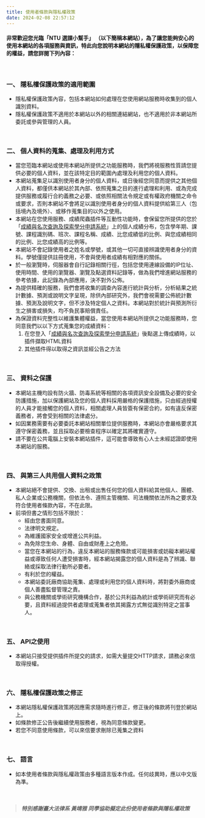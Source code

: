 ```yaml
---
title: 使用者條款與隱私權政策
date: 2024-02-08 22:57:12
---
```


#### 非常歡迎您光臨「NTU 選課小幫手」 （以下簡稱本網站），為了讓您能夠安心的使用本網站的各項服務與資訊，特此向您說明本網站的隱私權保護政策，以保障您的權益，請您詳閱下列內容：

<br/>

### **一、 隱私權保護政策的適用範圍**
- 隱私權保護政策內容，包括本網站如何處理在您使用網站服務時收集到的個人識別資料。
- 隱私權保護政策不適用於本網站以外的相關連結網站，也不適用於非本網站所委託或參與管理的人員。

<br/>

### **二、 個人資料的蒐集、處理及利用方式**

- 當您蒞臨本網站或使用本網站所提供之功能服務時，我們將視服務性質請您提供必要的個人資料，並在該特定目的範圍內處理及利用您的個人資料。
- 本網站蒐集足以識別使用者身分的個人資料，或日後經您同意而提供之其他個人資料，都僅供本網站於其內部、依照蒐集之目的進行處理和利用、或為完成提供服務或履行合約義務之必要、或依照相關法令規定或有權政府機關之命令或要求，否則本網站不會將足以識別使用者身分的個人資料提供給第三人（包括境內及境外）、或移作蒐集目的以外之使用。
- 本網站在您使用服務、成績爬蟲插件等互動性功能時，會保留您所提供的您於「[成績與名次查詢及探索學分申請系統](https://if190.aca.ntu.edu.tw/graderanking/index)」上的個人成績分布，包含學年期、課號、課程識別碼、班次、課程名稱、成績、比您成績低的比例、與您成績相同的比例、比您成績高的比例等。
- 本網站不會記錄使用者之姓名或學號，或其他一切可直接辨識使用者身分的資料。學號僅提供註冊使用，不會與使用者成績有相對應的關係。
- 於一般瀏覽時，伺服器會自行記錄相關行徑，包括您使用連線設備的IP位址、使用時間、使用的瀏覽器、瀏覽及點選資料記錄等，做為我們增進網站服務的參考依據，此記錄為內部應用，決不對外公佈。
- 為提供精確的服務，我們會將收集的調查內容進行統計與分析，分析結果之統計數據、預測或說明文字呈現，除供內部研究外，我們會視需要公佈統計數據、預測及說明文字，但不涉及特定個人之資料。本網站對於統計與預測所衍生之損害或損失，均不負民事賠償責任。
- 為保證資料完整性以維護集體權益，當您使用本網站所提供之功能服務時，您同意我們以以下方式蒐集您的成績資料：
    1. 在您登入「[成績與名次查詢及探索學分申請系統](https://if190.aca.ntu.edu.tw/graderanking/index)」後點選上傳成績時，以插件擷取HTML資料
    2. 其他插件得以取得之資訊並經公告之方法

<br/>

### **三、 資料之保護**
- 本網站主機均設有防火牆、防毒系統等相關的各項資訊安全設備及必要的安全防護措施，加以保護網站及您的個人資料採用嚴格的保護措施，只由經過授權的人員才能接觸您的個人資料，相關處理人員皆簽有保密合約，如有違反保密義務者，將會受到相關的法律處分。
- 如因業務需要有必要委託本網站相關單位提供服務時，本網站亦會嚴格要求其遵守保密義務，並且採取必要檢查程序以確定其將確實遵守。
- 請不要在公共電腦上安裝本網站插件，這可能會導致有心人士未經認證即使用本網站的服務。

<br/>

### **四、 與第三人共用個人資料之政策**
- 本網站絕不會提供、交換、出租或出售任何您的個人資料給其他個人、團體、私人企業或公務機關，但依法令、遵照主管機關、司法機關依法所為之要求及符合使用者條款內容，不在此限。
- 前項但書之情形包括不限於：
  - 經由您書面同意。
  - 法律明文規定。
  - 為維護國家安全或增進公共利益。
  - 為免除您生命、身體、自由或財產上之危險。
  - 當您在本網站的行為，違反本網站的服務條款或可能損害或妨礙本網站權益或導致任何人遭受損害時，經本網站揭露您的個人資料是為了辨識、聯絡或採取法律行動所必要者。
  - 有利於您的權益。
  - 本網站委託廠商協助蒐集、處理或利用您的個人資料時，將對委外廠商或個人善盡監督管理之責。
  - 與公務機關或學術研究機構合作，基於公共利益為統計或學術研究而有必要，且資料經過提供者處理或蒐集者依其揭露方式無從識別特定之當事人。 


<br/>

### **五、 API之使用**
- 本網站只接受提供插件所提交的請求，如需大量提交HTTP請求，請務必來信取得授權。

<br/>

### **六、 隱私權保護政策之修正**
- 本網站隱私權保護政策將因應需求隨時進行修正，修正後的條款將刊登於網站上。
- 如條款修正公告後繼續使用服務者，視為同意條款變更。
- 若您不同意使用條款，可以來信要求刪除已蒐集之資料

<br/>

### **七、 語言**
- 如本使用者條款與隱私權政策由多種語言版本作成。任何歧異時，應以中文版為準。

<br/>

> ##### 特別感謝臺大法律系 黃靖雅 同學協助擬定此份使用者條款與隱私權政策
